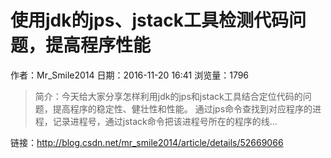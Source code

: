 # 使用jdk的jps、jstack工具检测代码问题，提高程序性能
作者：Mr_Smile2014
日期：2016-11-20 16:41
浏览量：1796
> 简介：今天给大家分享怎样利用jdk的jps和jstack工具结合定位代码的问题，提高程序的稳定性、健壮性和性能。
通过jps命令查找到对应程序的进程，记录进程号，通过jstack命令把该进程号所在的程序的线...

 链接：http://blog.csdn.net/mr_smile2014/article/details/52669066
